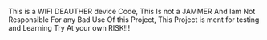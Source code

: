 This is a WIFI DEAUTHER device Code, This Is not a JAMMER And Iam Not Responsible For any Bad Use Of this Project, This Project is ment for testing and Learning Try At your own RISK!!!
